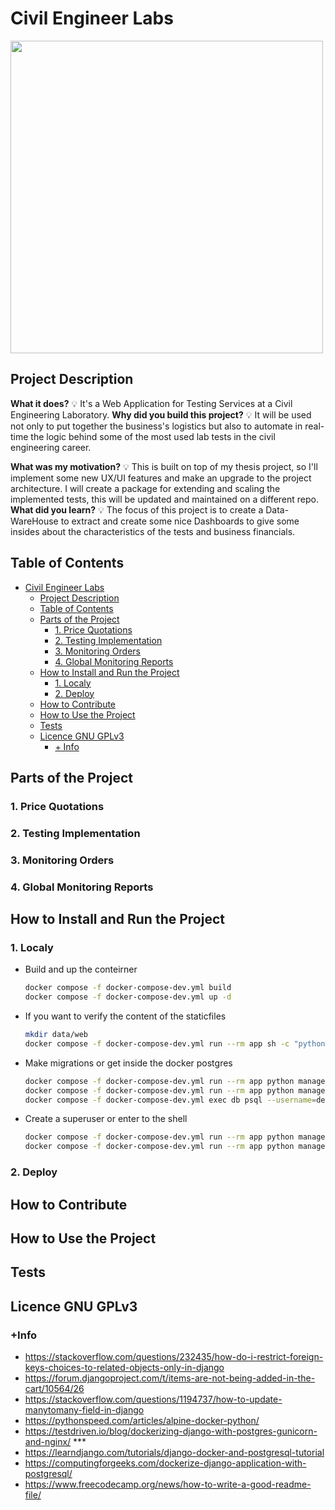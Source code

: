 # Civil Engineer Labs

<img src="https://i.imgur.com/9nERKAE.png" width="500">

## Project Description

**What it does?** 💡 It's a Web Application for Testing Services at a Civil Engineering Laboratory. **Why did you build this project?** 💡 It will be used not only to put together the business's logistics but also to automate in real-time the logic behind some of the most used lab tests in the civil engineering career.

**What was my motivation?** 💡 This is built on top of my thesis project, so I'll implement some new UX/UI features and make an upgrade to the project architecture. I will create a package for extending and scaling the implemented tests, this will be updated and maintained on a different repo. **What did you learn?** 💡 The focus of this project is to create a Data-WareHouse to extract and create some nice Dashboards to give some insides about the characteristics of the tests and business financials.

## Table of Contents

<!--ts-->
* [Civil Engineer Labs](#civil-engineer-labs)
   * [Project Description](#project-description)
   * [Table of Contents](#table-of-contents)
   * [Parts of the Project](#parts-of-the-project)
      * [1. Price Quotations](#1-price-quotations)
      * [2. Testing Implementation](#2-testing-implementation)
      * [3. Monitoring Orders](#3-monitoring-orders)
      * [4. Global Monitoring Reports](#4-global-monitoring-reports)
   * [How to Install and Run the Project](#how-to-install-and-run-the-project)
      * [1. Localy](#1-localy)
      * [2. Deploy](#2-deploy)
   * [How to Contribute](#how-to-contribute)
   * [How to Use the Project](#how-to-use-the-project)
   * [Tests](#tests)
   * [Licence GNU GPLv3](#licence-gnu-gplv3)
      * [+ Info](#-info)

<!-- Created by https://github.com/ekalinin/github-markdown-toc -->
<!-- Added by: jorgeav527, at: Wed 16 Nov 23:36:58 -05 2022 -->

<!--te-->

## Parts of the Project

### 1. Price Quotations
### 2. Testing Implementation
### 3. Monitoring Orders
### 4. Global Monitoring Reports

## How to Install and Run the Project

### 1. Localy

* Build and up the conteirner

    ```bash
    docker compose -f docker-compose-dev.yml build
    docker compose -f docker-compose-dev.yml up -d
    ```

* If you want to verify the content of the staticfiles
    
    ```bash
    mkdir data/web
    docker compose -f docker-compose-dev.yml run --rm app sh -c "python manage.py collectstatic --no-input"
    ```

* Make migrations or get inside the docker postgres 

    ```bash
    docker compose -f docker-compose-dev.yml run --rm app python manage.py makemigrations
    docker compose -f docker-compose-dev.yml run --rm app python manage.py migrate
    docker compose -f docker-compose-dev.yml exec db psql --username=devuser --dbname=devddb
    ```

* Create a superuser or enter to the shell
    ```bash
    docker compose -f docker-compose-dev.yml run --rm app python manage.py createsuperuser
    docker compose -f docker-compose-dev.yml run --rm app python manage.py shell
    ```

### 2. Deploy

## How to Contribute

## How to Use the Project

## Tests

## Licence GNU GPLv3

### +Info

- https://stackoverflow.com/questions/232435/how-do-i-restrict-foreign-keys-choices-to-related-objects-only-in-django
- https://forum.djangoproject.com/t/items-are-not-being-added-in-the-cart/10564/26
- https://stackoverflow.com/questions/1194737/how-to-update-manytomany-field-in-django
- https://pythonspeed.com/articles/alpine-docker-python/
- https://testdriven.io/blog/dockerizing-django-with-postgres-gunicorn-and-nginx/ ***
- https://learndjango.com/tutorials/django-docker-and-postgresql-tutorial
- https://computingforgeeks.com/dockerize-django-application-with-postgresql/
- https://www.freecodecamp.org/news/how-to-write-a-good-readme-file/
